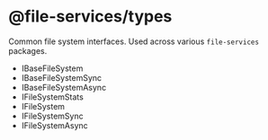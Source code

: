 # @file-services/types

Common file system interfaces. Used across various `file-services` packages.

- IBaseFileSystem
- IBaseFileSystemSync
- IBaseFileSystemAsync
- IFileSystemStats
- IFileSystem
- IFileSystemSync
- IFileSystemAsync
